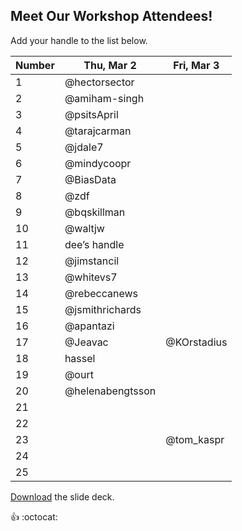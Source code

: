 ## Meet Our Workshop Attendees!

Add your handle to the list below.

| Number | Thu, Mar 2       | Fri, Mar 3 |
|--------|------------------|------------|
| 1      | @hectorsector    |            |
| 2      | @amiham-singh    |            |
| 3      | @psitsApril      |            |
| 4      | @tarajcarman     |            |
| 5      | @jdale7          |            |
| 6      | @mindycoopr      |            |
| 7      | @BiasData        |            |
| 8      | @zdf             |            |
| 9      | @bqskillman      |            |
| 10     | @waltjw          |            |
| 11     | dee’s handle     |            |
| 12     | @jimstancil      |            |
| 13     | @whitevs7        |            |
| 14     | @rebeccanews     |            |
| 15     | @jsmithrichards  |            |
| 16     | @apantazi        |            |
| 17     | @Jeavac          | @KOrstadius|
| 18     | hassel           |            |
| 19     | @ourt            |            |
| 20     | @helenabengtsson |            |
| 21     |                  |            |
| 22     |                  |            |
| 23     |                  | @tom_kaspr           |
| 24     |                  |            |
| 25     |                  |            |

[Download](nicar.pdf) the slide deck.

:+1: :octocat:
